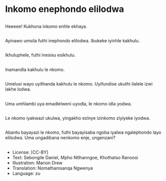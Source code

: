 # Inkomo enephondo elilodwa

##
Heeeee! Kukhona
inkomo enhle ekhaya.

##
Ayinawo umsila futhi
inephondo elilodwa.
Ibukeke iyinhle kakhulu.

##
Ikhuluphele, futhi
inesisu esikhulu.

##
Inamandla kakhulu le
nkomo.

##
Umelusi wayo
uyithanda kakhulu le
nkomo. Uyifundise
ukuthi ilalele izwi lakhe
lodwa.

##
Uma umhlambi uya
emadlelweni uyodla, le
nkomo idla yodwa.

##
Le nkomo iyakwazi
ukulwa, yingakho
ezinye izinkomo
ziyiyeke iyodwa.

##
Abantu bayayazi le
nkomo, futhi
bayayisaba ngoba
iyalwa ngalephondo
layo elilodwa.
Uma ungadibana
nenkomo enje,
ungenzani?

##
* License: [CC-BY]
* Text: Sebongile Daniel, Mpho Ntlhanngoe, Khothatso Ranoosi
* Illustration: Marion Drew
* Translation: Nomathamsanqa Ngwenya
* Language: zu
